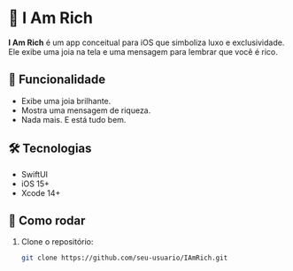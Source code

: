 # 💎 I Am Rich

**I Am Rich** é um app conceitual para iOS que simboliza luxo e exclusividade. Ele exibe uma joia na tela e uma mensagem para lembrar que você é rico.

## 📱 Funcionalidade

- Exibe uma joia brilhante.
- Mostra uma mensagem de riqueza.
- Nada mais. E está tudo bem.

## 🛠️ Tecnologias

- SwiftUI
- iOS 15+
- Xcode 14+

## 🚀 Como rodar

1. Clone o repositório:
   ```bash
   git clone https://github.com/seu-usuario/IAmRich.git
   ```
